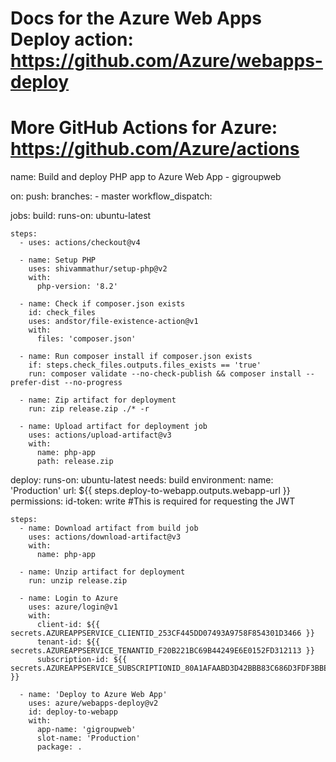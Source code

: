 # Docs for the Azure Web Apps Deploy action: https://github.com/Azure/webapps-deploy
# More GitHub Actions for Azure: https://github.com/Azure/actions

name: Build and deploy PHP app to Azure Web App - gigroupweb

on:
  push:
    branches:
      - master
  workflow_dispatch:

jobs:
  build:
    runs-on: ubuntu-latest

    steps:
      - uses: actions/checkout@v4

      - name: Setup PHP
        uses: shivammathur/setup-php@v2
        with:
          php-version: '8.2'

      - name: Check if composer.json exists
        id: check_files
        uses: andstor/file-existence-action@v1
        with:
          files: 'composer.json'

      - name: Run composer install if composer.json exists
        if: steps.check_files.outputs.files_exists == 'true'
        run: composer validate --no-check-publish && composer install --prefer-dist --no-progress

      - name: Zip artifact for deployment
        run: zip release.zip ./* -r

      - name: Upload artifact for deployment job
        uses: actions/upload-artifact@v3
        with:
          name: php-app
          path: release.zip

  deploy:
    runs-on: ubuntu-latest
    needs: build
    environment:
      name: 'Production'
      url: ${{ steps.deploy-to-webapp.outputs.webapp-url }}
    permissions:
      id-token: write #This is required for requesting the JWT

    steps:
      - name: Download artifact from build job
        uses: actions/download-artifact@v3
        with:
          name: php-app

      - name: Unzip artifact for deployment
        run: unzip release.zip
      
      - name: Login to Azure
        uses: azure/login@v1
        with:
          client-id: ${{ secrets.AZUREAPPSERVICE_CLIENTID_253CF445DD07493A9758F854301D3466 }}
          tenant-id: ${{ secrets.AZUREAPPSERVICE_TENANTID_F20B221BC69B44249E6E0152FD312113 }}
          subscription-id: ${{ secrets.AZUREAPPSERVICE_SUBSCRIPTIONID_80A1AFAABD3D42BBB83C686D3FDF3BBE }}

      - name: 'Deploy to Azure Web App'
        uses: azure/webapps-deploy@v2
        id: deploy-to-webapp
        with:
          app-name: 'gigroupweb'
          slot-name: 'Production'
          package: .
          
